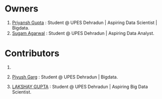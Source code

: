 # Owners

1. [Priyansh Gupta](https://github.com/priyansh19) : Student @ UPES Dehradun | Aspiring Data Scientist | Bigdata.
2. [Sugam Agarwal](https://github.com/heyeddard) : Student @ UPES Dehradun | Aspiring Data Analyst.

# Contributors

1. 

2. [Piyush Garg](https://github.com/PU1138) : Student @ UPES Dehradun | Bigdata.

3. [LAKSHAY GUPTA](https://github.com/lakshay4040) : Student @ UPES Dehradun | Aspiring Big Data Scientist. 
